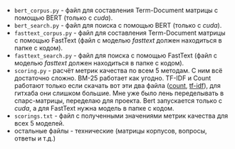 - `bert_corpus.py` - файл для составления Term-Document матрицы с помощью BERT (только с *cuda*).
- `bert_search.py` - файл для поиска с помощью BERT (только с *cuda*).
- `fasttext_corpus.py` - файл для составления Term-Document матрицы с помощью FastText (файл с моделью *fasttext* должен находиться в папке с кодом).
- `fasttext_search.py` - файл для поиска с помощью FastText (файл с моделью *fasttext* должен находиться в папке с кодом).
- `scoring.py` - расчёт метрик качества по всем 5 методам. С ним всё достаточно сложно. BM-25 работает как угодно. TF-IDF и Count работают только если скачать вот эти два файла ([count](https://drive.google.com/file/d/1AS7gSslWDWkfLQqxTLWDiXLJRzg20Uhs/view?usp=sharing), [tf-idf](https://drive.google.com/file/d/12wY1YZF7WYcAeNkKz-ISYgU9wc7a8vEL/view?usp=sharing)), для гитхаба они слишком большие. Мне уже было лень переделывать в спарс-матрицы, переделаю для проекта. Bert запускается только с *cuda*, а для FastText нужна модель в папке с кодом.
- `scorings.txt` - файл с полученными значениями метрик качества для всех 5 моделей.
- остальные файлы - технические (матрицы корпусов, вопросы, ответы и т.д.)
